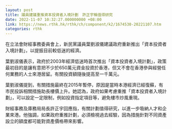 ```yaml
---
layout: post
title: 議員建議重推資本投資者入境計劃　許正宇稱值得研究
date: 2022-11-07 10:32:27.000000000 +08:00
link: https://news.rthk.hk/rthk/ch/component/k2/1674530-20221107.htm
categories: rthk
---
```


在立法會財經事務委員會上，新民黨議員葉劉淑儀建議政府重新推出「資本投資者入境計劃」，以提振目前較低迷的經濟。

葉劉淑儀表示，政府於2003年經濟低迷時首次推出「資本投資者入境計劃」，政策最初目的是讓有意把不少於650萬元資金投資於香港，但又不會在香港參與經營任何業務的人士來港居留。有關投資額隨後提高至一千萬元。

葉劉淑儀提到，有關措施最終在2015年暫停，原因是當時本港經濟已經復蘇，有市民投訴相關措施助長樓價上升。她認為，政府如果考慮重推「資本投資者入境計劃」，可以設定一定限制，例如投資指定項目等，避免樓市炒風重現。

財經事務及庫務局局長許正宇回應指，有關計劃值得研究，以進一步吸納人才和企業來港。他強調，如果政府重推計劃，必須檢視過去經驗，因為措施針對不同資產設立的額度都可能對資產價格帶來影響。
